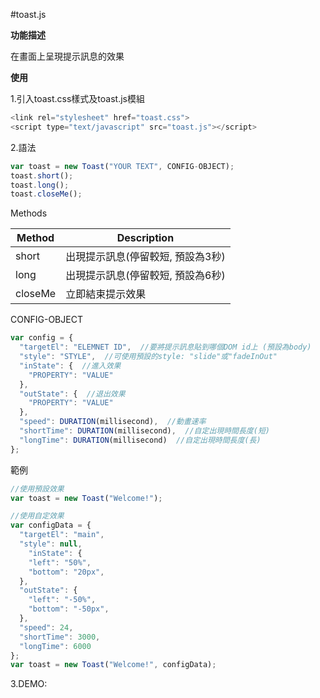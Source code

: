 #toast.js

<b>功能描述</b>

在畫面上呈現提示訊息的效果

<b>使用</b>

1.引入toast.css樣式及toast.js模組

```javascript
<link rel="stylesheet" href="toast.css">
<script type="text/javascript" src="toast.js"></script>
```
2.語法

```javascript
var toast = new Toast("YOUR TEXT", CONFIG-OBJECT);
toast.short();
toast.long();
toast.closeMe();
```
Methods

Method  | Description
------- | ---
short	| 出現提示訊息(停留較短, 預設為3秒)
long	| 出現提示訊息(停留較短, 預設為6秒)
closeMe | 立即結束提示效果

CONFIG-OBJECT
```javascript
var config = {
  "targetEl": "ELEMNET ID",  //要將提示訊息貼到哪個DOM id上 (預設為body)
  "style": "STYLE",  //可使用預設的style: "slide"或"fadeInOut"
  "inState": {  //進入效果
    "PROPERTY": "VALUE"
  },
  "outState": {  //退出效果
    "PROPERTY": "VALUE"
  },
  "speed": DURATION(millisecond),  //動畫速率
  "shortTime": DURATION(millisecond),  //自定出現時間長度(短)
  "longTime": DURATION(millisecond)  //自定出現時間長度(長)
};
```
範例
```javascript
//使用預設效果
var toast = new Toast("Welcome!");

//使用自定效果
var configData = {
  "targetEl": "main",
  "style": null,
	"inState": {
    "left": "50%",
    "bottom": "20px",
  },
  "outState": {
    "left": "-50%",
    "bottom": "-50px",
  },
  "speed": 24,
  "shortTime": 3000,
  "longTime": 6000
};
var toast = new Toast("Welcome!", configData);
```
3.DEMO:


